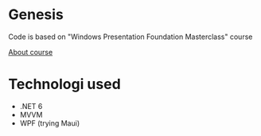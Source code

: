 # Genesis
Code is based on "Windows Presentation Foundation Masterclass" course

[About course](https://www.udemy.com/course/windows-presentation-foundation-masterclass/)


# Technologi used
- .NET 6
- MVVM
- WPF (trying Maui)